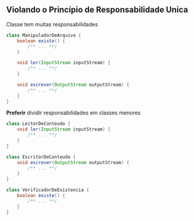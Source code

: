 ## Violando o Princípio de Responsabilidade Unica
Classe tem muitas responsabilidades

```java
class ManipuladorDeArquivo {
	boolean existe() {
		/** ... **/
	}

	void ler(InputStream inputStream) {
		/** ... **/
	}

	void escrever(OutputStream outputStream) {
		/** ... **/
	}
}
```

**Preferir** dividir responsabilidades em classes menores

```java
class LeitorDeConteudo {
	void ler(InputStream inputStream) {
		/** ... **/
	}
}

class EscritorDeConteudo {
	void escrever(OutputStream outputStream) {
		/** ... **/
	}
}

class VerificadorDeExistencia {
	boolean existe() {
		/** ... **/
	}
}
``` 
